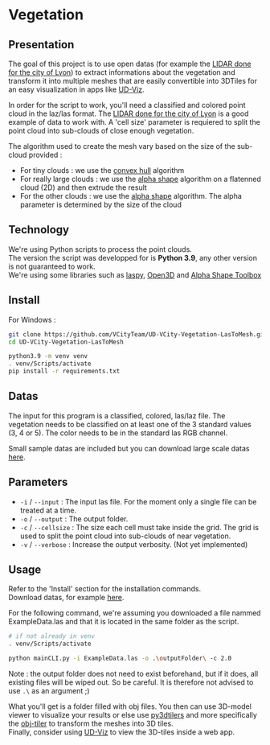 ﻿# Vegetation

## Presentation

The goal of this project is to use open datas (for example the [LIDAR done for the city of Lyon](https://data.grandlyon.com/portail/fr/jeux-de-donnees/nuage-points-lidar-2018-metropole-lyon-format-laz/info)) to extract informations about the vegetation and transform it into multiple meshes that are easily convertible into 3DTiles for an easy visualization in apps like [UD-Viz](https://github.com/VCityTeam/UD-Viz).  
  
In order for the script to work, you'll need a classified and colored point cloud in the laz/las format. The [LIDAR done for the city of Lyon](https://data.grandlyon.com/portail/fr/jeux-de-donnees/nuage-points-lidar-2018-metropole-lyon-format-laz/info) is a good example of data to work with.
A 'cell size' parameter is requiered to split the point cloud into sub-clouds of close enough vegetation. 

The algorithm used to create the mesh vary based on the size of the sub-cloud provided :
* For tiny clouds : we use the [convex hull](https://en.wikipedia.org/wiki/Convex_hull) algorithm
* For really large clouds : we use the [alpha shape](https://en.wikipedia.org/wiki/Alpha_shape) algorithm on a flatenned cloud (2D) and then extrude the result
* For the other clouds : we use the [alpha shape](https://en.wikipedia.org/wiki/Alpha_shape) algorithm. The alpha parameter is determined by the size of the cloud
  
## Technology

We're using Python scripts to process the point clouds.  
The version the script was developped for is **Python 3.9**, any other version is not guaranteed to work.   
We're using some libraries such as [laspy](https://laspy.readthedocs.io/en/latest/), [Open3D](http://www.open3d.org/docs/release/index.html) and [Alpha Shape Toolbox](https://alphashape.readthedocs.io/en/latest/readme.html)

## Install

For Windows :
```bash
git clone https://github.com/VCityTeam/UD-VCity-Vegetation-LasToMesh.git
cd UD-VCity-Vegetation-LasToMesh

python3.9 -m venv venv
. venv/Scripts/activate
pip install -r requirements.txt 
```

## Datas

The input for this program is a classified, colored, las/laz file. The vegetation needs to be classified on at least one of the 3 standard values (3, 4 or 5). The color needs to be in the standard las RGB channel.  
  
Small sample datas are included but you can download large scale datas [here](https://data.grandlyon.com/portail/fr/jeux-de-donnees/nuage-points-lidar-2018-metropole-lyon-format-laz/info).

## Parameters

* `-i` / `--input` : The input las file. For the moment only a single file can be treated at a time.
* `-o` / `--output` : The output folder.
* `-c` / `--cellsize` : The size each cell must take inside the grid. The grid is used to split the point cloud into sub-clouds of near vegetation.
* `-v` / `--verbose` : Increase the output verbosity. (Not yet implemented)

## Usage

Refer to the 'Install' section for the installation commands.  
Download datas, for example [here](https://data.grandlyon.com/portail/fr/jeux-de-donnees/nuage-points-lidar-2018-metropole-lyon-format-laz/info).    
  
For the following command, we're assuming you downloaded a file nammed ExampleData.las and that it is located in the same folder as the script.

```bash
# if not already in venv
. venv/Scripts/activate

python mainCLI.py -i ExampleData.las -o .\outputFolder\ -c 2.0
```

Note : the output folder does not need to exist beforehand, but if it does, all existing files will be wiped out. So be careful. It is therefore not advised to use `.\` as an argument ;)  

What you'll get is a folder filled with obj files. You then can use 3D-model viewer to visualize your results or else use [py3dtilers](https://github.com/VCityTeam/py3dtilers) and more specifically the
[obj-tiler](https://github.com/VCityTeam/py3dtilers/tree/master/py3dtilers/ObjTiler#obj-tiler) to transform the meshes into 3D tiles.  
Finally, consider using [UD-Viz](https://github.com/VCityTeam/UD-Viz) to view the 3D-tiles inside a web app.
